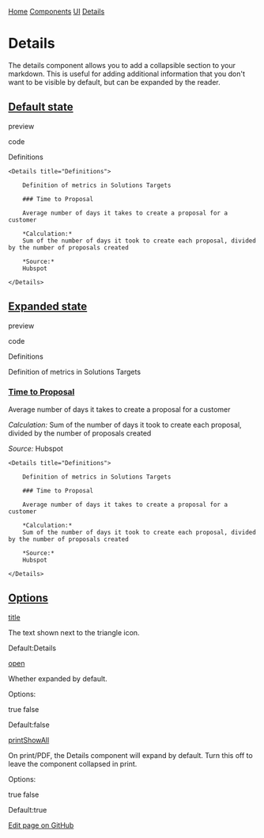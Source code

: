 [Home](https://docs.evidence.dev/) [Components](https://docs.evidence.dev/components) [UI](https://docs.evidence.dev/components/ui) [Details](https://docs.evidence.dev/components/ui/details)

# Details

The details component allows you to add a collapsible section to your markdown. This is useful for adding additional information that you don't want to be visible by default, but can be expanded by the reader.

## [Default state](https://docs.evidence.dev/components/ui/details\#default-state)

preview

code

Definitions

```text-sm markdown
<Details title="Definitions">

    Definition of metrics in Solutions Targets

    ### Time to Proposal

    Average number of days it takes to create a proposal for a customer

    *Calculation:*
    Sum of the number of days it took to create each proposal, divided by the number of proposals created

    *Source:*
    Hubspot

</Details>
```

## [Expanded state](https://docs.evidence.dev/components/ui/details\#expanded-state)

preview

code

Definitions

Definition of metrics in Solutions Targets

### [Time to Proposal](https://docs.evidence.dev/components/ui/details\#time-to-proposal-1)

Average number of days it takes to create a proposal for a customer

_Calculation:_
Sum of the number of days it took to create each proposal, divided by the number of proposals created

_Source:_
Hubspot

```text-sm markdown
<Details title="Definitions">

    Definition of metrics in Solutions Targets

    ### Time to Proposal

    Average number of days it takes to create a proposal for a customer

    *Calculation:*
    Sum of the number of days it took to create each proposal, divided by the number of proposals created

    *Source:*
    Hubspot

</Details>
```

## [Options](https://docs.evidence.dev/components/ui/details\#options)

[title](https://docs.evidence.dev/components/ui/details#props-title)

The text shown next to the triangle icon.

Default:Details

[open](https://docs.evidence.dev/components/ui/details#props-open)

Whether expanded by default.

Options:

true false

Default:false

[printShowAll](https://docs.evidence.dev/components/ui/details#props-printShowAll)

On print/PDF, the Details component will expand by default. Turn this off to leave the component collapsed in print.

Options:

true false

Default:true

[Edit page on GitHub](https://github.com/evidence-dev/evidence/edit/next/sites/docs/pages/components/ui/details/index.md)